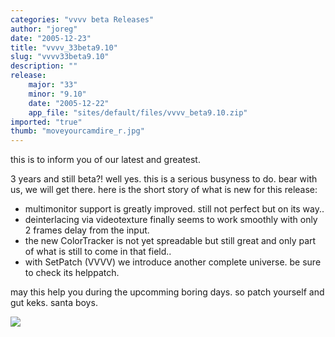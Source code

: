 ```yaml
---
categories: "vvvv beta Releases"
author: "joreg"
date: "2005-12-23"
title: "vvvv_33beta9.10"
slug: "vvvv33beta9.10"
description: ""
release: 
    major: "33"
    minor: "9.10"
    date: "2005-12-22"
    app_file: "sites/default/files/vvvv_beta9.10.zip"
imported: "true"
thumb: "moveyourcamdire_r.jpg"
---
```


<!--{SPLIT()}-->
this is to inform you of our latest and greatest. 

3 years and still beta?! well yes. this is a serious busyness to do. bear with us, we will get there. here is the short story of what is new for this release:

* multimonitor support is greatly improved. still not perfect but on its way.. 
* deinterlacing via videotexture finally seems to work smoothly with only 2 frames delay from the input. 
* the new ColorTracker is not yet spreadable but still great and only part of what is still to come in that field..
* with SetPatch (VVVV) we introduce another complete universe. be sure to check its helppatch.

may this help you during the upcomming boring days. 
so patch yourself and gut keks.
santa boys.
 
<!--~~~-->

![](moveyourcamdire_r.jpg)

<!--{SPLIT}-->


